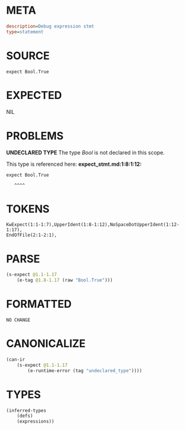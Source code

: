 # META
~~~ini
description=Debug expression stmt
type=statement
~~~
# SOURCE
~~~roc
expect Bool.True
~~~
# EXPECTED
NIL
# PROBLEMS
**UNDECLARED TYPE**
The type _Bool_ is not declared in this scope.

This type is referenced here:
**expect_stmt.md:1:8:1:12:**
```roc
expect Bool.True
```
       ^^^^


# TOKENS
~~~zig
KwExpect(1:1-1:7),UpperIdent(1:8-1:12),NoSpaceDotUpperIdent(1:12-1:17),
EndOfFile(2:1-2:1),
~~~
# PARSE
~~~clojure
(s-expect @1.1-1.17
	(e-tag @1.8-1.17 (raw "Bool.True")))
~~~
# FORMATTED
~~~roc
NO CHANGE
~~~
# CANONICALIZE
~~~clojure
(can-ir
	(s-expect @1.1-1.17
		(e-runtime-error (tag "undeclared_type"))))
~~~
# TYPES
~~~clojure
(inferred-types
	(defs)
	(expressions))
~~~
